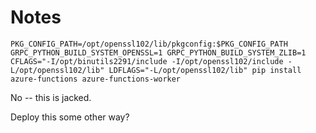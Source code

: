 # Notes

```shell
PKG_CONFIG_PATH=/opt/openssl102/lib/pkgconfig:$PKG_CONFIG_PATH GRPC_PYTHON_BUILD_SYSTEM_OPENSSL=1 GRPC_PYTHON_BUILD_SYSTEM_ZLIB=1 CFLAGS="-I/opt/binutils2291/include -I/opt/openssl102/include -L/opt/openssl102/lib" LDFLAGS="-L/opt/openssl102/lib" pip install azure-functions azure-functions-worker
```

No -- this is jacked. 

Deploy this some other way?
